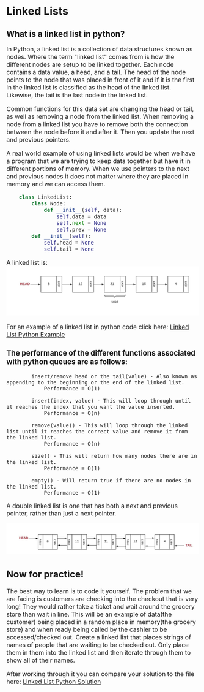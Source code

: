 # Linked Lists
## What is a linked list in python?

<font size=3>In Python, a linked list is a collection of data structures known as nodes. Where the term "linked list" comes from is how the different nodes are setup to be linked together. Each node contains a data value, a head, and a tail. The head of the node points to the node that was placed in front of it and if it is the first in the linked list is classified as the head of the linked list. Likewise, the tail is the last node in the linked list. 

Common functions for this data set are changing the head or tail, as well as removing a node from the linked list. When removing a node from a linked list you have to remove both the connection between the node before it and after it. Then you update the next and previous pointers.

A real world example of using linked lists would be when we have a program that we are trying to keep data together but have it in different portions of memory. When we use pointers to the next and previous nodes it does not matter where they are placed in memory and we can access them.

```python
    class LinkedList:
        class Node:
            def __init__(self, data):
                self.data = data
                self.next = None
                self.prev = None
        def __init__(self):
            self.head = None
            self.tail = None

```

A linked list is:
![Linked List](images/linked_list.jpeg)

For an example of a linked list in python code click here:
[Linked List Python Example](2-linked_list.py)

### The performance of the different functions associated with python queues are as follows: 

            insert/remove head or the tail(value) - Also known as appending to the beginning or the end of the linked list.
                Performance = O(1)
                
            insert(index, value) - This will loop through until it reaches the index that you want the value inserted.
                Performance = O(n)

            remove(value)) - This will loop through the linked list until it reaches the correct value and remove it from the linked list.
                Performance = O(n)

            size() - This will return how many nodes there are in the linked list.
                Performance = O(1)

            empty() - Will return true if there are no nodes in the linked list.
                Performance = O(1)



A double linked list is one that has both a next and previous pointer, rather than just a next pointer. 

![Double Linked List](images/linked_list_double.jpeg)

## Now for practice!
The best way to learn is to code it yourself. The problem that we are facing is customers are checking into the checkout that is very long! They would rather take a ticket and wait around the grocery store than wait in line. This will be an example of data(the customer) being placed in a random place in memory(the grocery store) and when ready being called by the cashier to be accessed/checked out. Create a linked list that places strings of names of people that are waiting to be checked out. Only place them in them into the linked list and then iterate through them to show all of their names. 

After working through it you can compare your solution to the file here: [Linked List Python Solution](2-linked_list.py)

<!-- You should have an example problem that you propose and then help the student walk through to the solution.
You should also have a problem that the student solves (with a link to your solution). It looks like your example problem file is empty at this point. -->
